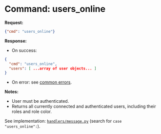 # Command: users_online

**Request:**
```json
{"cmd": "users_online"}
```

**Response:**
- On success:
```json
{
  "cmd": "users_online",
  "users": [ ...array of user objects... ]
}
```
- On error: see [common errors](errors.md).

**Notes:**
- User must be authenticated.
- Returns all currently connected and authenticated users, including their roles and role color.

See implementation: [`handlers/message.py`](../handlers/message.py) (search for `case "users_online":`).
